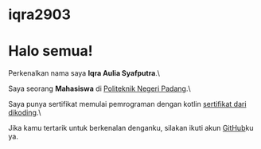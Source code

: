 # iqra2903
# Halo semua! 

Perkenalkan nama saya **Iqra Aulia Syafputra**.\

Saya seorang **Mahasiswa** di [Politeknik Negeri Padang](https://www.pnp.ac.id/).\

Saya punya sertifikat memulai pemrograman dengan kotlin [sertifikat dari dikoding](https://www.dicoding.com/certificates/2VX3JKY9JPYQ).\

Jika kamu tertarik untuk berkenalan denganku, silakan ikuti akun [GitHub](https://github.com/iqra2930)ku ya.
